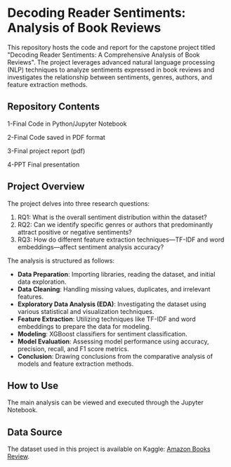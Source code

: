 # Decoding Reader Sentiments: Analysis of Book Reviews

This repository hosts the code and report for the capstone project titled "Decoding Reader Sentiments: A Comprehensive Analysis of Book Reviews". The project leverages advanced natural language processing (NLP) techniques to analyze sentiments expressed in book reviews and investigates the relationship between sentiments, genres, authors, and feature extraction methods.

## Repository Contents

1-Final Code in Python/Jupyter Notebook

2-Final Code saved in PDF format

3-Final project report (pdf)

4-PPT Final presentation


## Project Overview

The project delves into three research questions:
1. RQ1: What is the overall sentiment distribution within the dataset?
2. RQ2: Can we identify specific genres or authors that predominantly attract positive or negative sentiments?
3. RQ3: How do different feature extraction techniques—TF-IDF and word embeddings—affect sentiment analysis accuracy?

The analysis is structured as follows:
- **Data Preparation**: Importing libraries, reading the dataset, and initial data exploration.
- **Data Cleaning**: Handling missing values, duplicates, and irrelevant features.
- **Exploratory Data Analysis (EDA)**: Investigating the dataset using various statistical and visualization techniques.
- **Feature Extraction**: Utilizing techniques like TF-IDF and word embeddings to prepare the data for modeling.
- **Modeling**: XGBoost classifiers for sentiment classification.
- **Model Evaluation**: Assessing model performance using accuracy, precision, recall, and F1 score metrics.
- **Conclusion**: Drawing conclusions from the comparative analysis of models and feature extraction methods.

## How to Use

The main analysis can be viewed and executed through the Jupyter Notebook. 
## Data Source

The dataset used in this project is available on Kaggle: [Amazon Books Review](https://www.kaggle.com/code/shubham2703/amazon-books-review-eda-sentiment-analysis/notebook).







